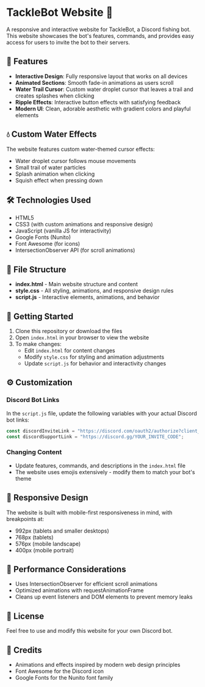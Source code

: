 # TackleBot Website 🎣

A responsive and interactive website for TackleBot, a Discord fishing bot. This website showcases the bot's features, commands, and provides easy access for users to invite the bot to their servers.

## 🌟 Features

- **Interactive Design**: Fully responsive layout that works on all devices
- **Animated Sections**: Smooth fade-in animations as users scroll
- **Water Trail Cursor**: Custom water droplet cursor that leaves a trail and creates splashes when clicking
- **Ripple Effects**: Interactive button effects with satisfying feedback
- **Modern UI**: Clean, adorable aesthetic with gradient colors and playful elements

## 💧 Custom Water Effects

The website features custom water-themed cursor effects:

- Water droplet cursor follows mouse movements
- Small trail of water particles
- Splash animation when clicking
- Squish effect when pressing down

## 🛠️ Technologies Used

- HTML5
- CSS3 (with custom animations and responsive design)
- JavaScript (vanilla JS for interactivity)
- Google Fonts (Nunito)
- Font Awesome (for icons)
- IntersectionObserver API (for scroll animations)

## 📁 File Structure

- **index.html** - Main website structure and content
- **style.css** - All styling, animations, and responsive design rules
- **script.js** - Interactive elements, animations, and behavior

## 🚀 Getting Started

1. Clone this repository or download the files
2. Open `index.html` in your browser to view the website
3. To make changes:
   - Edit `index.html` for content changes
   - Modify `style.css` for styling and animation adjustments
   - Update `script.js` for behavior and interactivity changes

## ⚙️ Customization

### Discord Bot Links

In the `script.js` file, update the following variables with your actual Discord bot links:

```javascript
const discordInviteLink = "https://discord.com/oauth2/authorize?client_id=YOUR_CLIENT_ID";
const discordSupportLink = "https://discord.gg/YOUR_INVITE_CODE";
```

### Changing Content

- Update features, commands, and descriptions in the `index.html` file
- The website uses emojis extensively - modify them to match your bot's theme

## 📱 Responsive Design

The website is built with mobile-first responsiveness in mind, with breakpoints at:
- 992px (tablets and smaller desktops)
- 768px (tablets)
- 576px (mobile landscape)
- 400px (mobile portrait)

## 🧠 Performance Considerations

- Uses IntersectionObserver for efficient scroll animations
- Optimized animations with requestAnimationFrame
- Cleans up event listeners and DOM elements to prevent memory leaks

## 📄 License

Feel free to use and modify this website for your own Discord bot.

## 🤝 Credits

- Animations and effects inspired by modern web design principles
- Font Awesome for the Discord icon
- Google Fonts for the Nunito font family